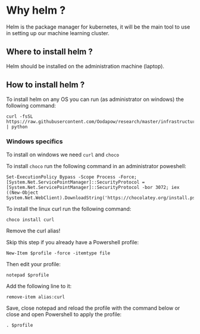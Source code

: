# Why helm ?

Helm is the package manager for kubernetes, it will be the main tool to use in setting up our machine learning cluster.

## Where to install helm ?

Helm should be installed on the administration machine (laptop).

## How to install helm ?

To install helm on any OS you can run (as administrator on windows) the following command:

```
curl -fsSL https://raw.githubusercontent.com/Oodapow/research/master/infrastructure/helm/main.py | python
```

### Windows specifics

To install on windows we need `curl` and `choco`

To install `choco` run the following command in an administrator poweshell:
```
Set-ExecutionPolicy Bypass -Scope Process -Force; [System.Net.ServicePointManager]::SecurityProtocol = [System.Net.ServicePointManager]::SecurityProtocol -bor 3072; iex ((New-Object System.Net.WebClient).DownloadString('https://chocolatey.org/install.ps1'))
```

To install the linux curl run the following command:
```
choco install curl
```

Remove the curl alias!


Skip this step if you already have a Powershell profile:

```
New-Item $profile -force -itemtype file
```

Then edit your profile:

```
notepad $profile
```

Add the following line to it:

```
remove-item alias:curl
```

Save, close notepad and reload the profile with the command below or close and open Powershell to apply the profile:

```
. $profile
```
